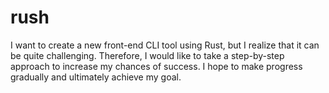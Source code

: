 # rush
I want to create a new front-end CLI tool using Rust, but I realize that it can be quite challenging. Therefore, I would like to take a step-by-step approach to increase my chances of success. I hope to make progress gradually and ultimately achieve my goal. 
